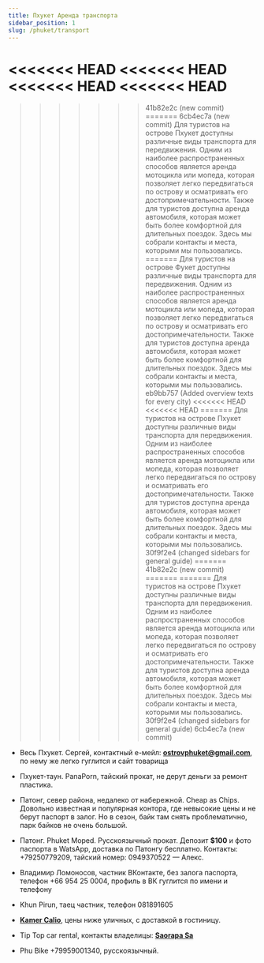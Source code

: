 ```yaml
---
title: Пхукет Аренда транспорта
sidebar_position: 1
slug: /phuket/transport
---
```


<<<<<<< HEAD
<<<<<<< HEAD
<<<<<<< HEAD
<<<<<<< HEAD
=======
>>>>>>> 41b82e2c (new commit)
=======
>>>>>>> 6cb4ec7a (new commit)
Для туристов на острове Пхукет доступны различные виды транспорта для передвижения. Одним из наиболее распространенных способов является аренда мотоцикла или мопеда, которая позволяет легко передвигаться по острову и осматривать его достопримечательности. Также для туристов доступна аренда автомобиля, которая может быть более комфортной для длительных поездок. Здесь мы собрали контакты и места, которыми мы пользовались.
=======
Для туристов на острове Фукет доступны различные виды транспорта для передвижения. Одним из наиболее распространенных способов является аренда мотоцикла или мопеда, которая позволяет легко передвигаться по острову и осматривать его достопримечательности. Также для туристов доступна аренда автомобиля, которая может быть более комфортной для длительных поездок. Здесь мы собрали контакты и места, которыми мы пользовались.
>>>>>>> eb9bb757 (Added overview texts for every city)
<<<<<<< HEAD
<<<<<<< HEAD
=======
Для туристов на острове Пхукет доступны различные виды транспорта для передвижения. Одним из наиболее распространенных способов является аренда мотоцикла или мопеда, которая позволяет легко передвигаться по острову и осматривать его достопримечательности. Также для туристов доступна аренда автомобиля, которая может быть более комфортной для длительных поездок. Здесь мы собрали контакты и места, которыми мы пользовались.
>>>>>>> 30f9f2e4 (changed sidebars for general guide)
=======
>>>>>>> 41b82e2c (new commit)
=======
=======
Для туристов на острове Пхукет доступны различные виды транспорта для передвижения. Одним из наиболее распространенных способов является аренда мотоцикла или мопеда, которая позволяет легко передвигаться по острову и осматривать его достопримечательности. Также для туристов доступна аренда автомобиля, которая может быть более комфортной для длительных поездок. Здесь мы собрали контакты и места, которыми мы пользовались.
>>>>>>> 30f9f2e4 (changed sidebars for general guide)
>>>>>>> 6cb4ec7a (new commit)


- Весь Пхукет. Сергей, контактный e-мейл: [**ostrovphuket@gmail.com**](mailto:ostrovphuket@gmail.com), по нему же легко гуглится и сайт товарища


- Пхукет-таун. PanaPorn, тайский прокат, не дерут деньги за ремонт пластика.


- Патонг, север района, недалеко от набережной. Cheap as Chips. Довольно известная и популярная контора, где невысокие цены и не берут паспорт в залог. Но в сезон, байк там снять проблематично, парк байков не очень большой.


- Патонг. Phuket Moped. Русскоязычный прокат. Депозит **$100** и фото паспорта в WatsApp, доставка по Патонгу бесплатно. Контакты: +79250779209, тайский номер: 0949370522 — Алекс.


- Владимир Ломоносов, частник ВКонтакте, без залога паспорта, телефон +66 954 25 0004, профиль в ВК гуглится по имени и телефону


- Khun Pirun, таец частник, телефон 081891605


- [**Kamer Calio**](https://www.facebook.com/Asiastargroup/), цены ниже уличных, с доставкой в гостиницу.


- Tip Top car rental, контакты владелицы: [**Saorapa Sa**](https://www.facebook.com/tookta.sa)


- Phu Bike +79959001340, русскоязычный.
